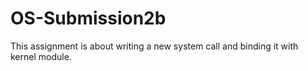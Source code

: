 # OS-Submission2b
This assignment is about writing a  new system call and binding it with kernel module.
